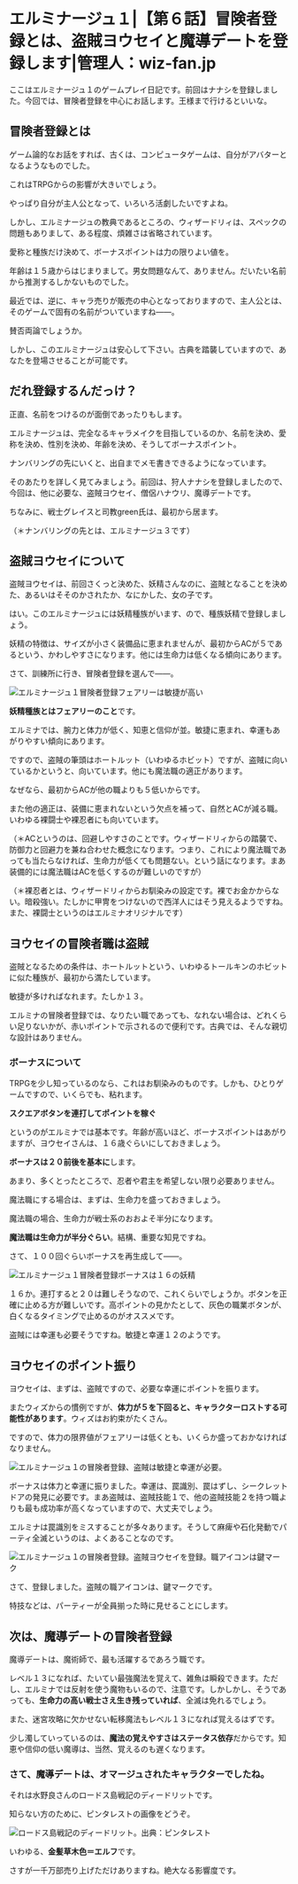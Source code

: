 

# エルミナージュ１|【第６話】冒険者登録とは、盗賊ヨウセイと魔導デートを登録します|管理人：wiz-fan.jp

ここはエルミナージュ１のゲームプレイ日記です。前回はナナシを登録しました。今回では、冒険者登録を中心にお話します。王様まで行けるといいな。

## 冒険者登録とは

ゲーム論的なお話をすれば、古くは、コンピュータゲームは、自分がアバターとなるようなものでした。

これはTRPGからの影響が大きいでしょう。

やっぱり自分が主人公となって、いろいろ活劇したいですよね。

しかし、エルミナージュの教典であるところの、ウィザードリィは、スペックの問題もありまして、ある程度、煩雑さは省略されています。

愛称と種族だけ決めて、ボーナスポイントは力の限りよい値を。

年齢は１５歳からはじまりまして。男女問題なんて、ありません。だいたい名前から推測するしかないものでした。

最近では、逆に、キャラ売りが販売の中心となっておりますので、主人公とは、そのゲームで固有の名前がついていますね――。

賛否両論でしょうか。

しかし、このエルミナージュは安心して下さい。古典を踏襲していますので、あなたを登場させることが可能です。

## だれ登録するんだっけ？

正直、名前をつけるのが面倒であったりもします。

エルミナージュは、完全なるキャラメイクを目指しているのか、名前を決め、愛称を決め、性別を決め、年齢を決め、そうしてボーナスポイント。

ナンバリングの先にいくと、出自までメモ書きできるようになっています。

そのあたりを詳しく見てみましょう。前回は、狩人ナナシを登録しましたので、今回は、他に必要な、盗賊ヨウセイ、僧侶ハナウリ、魔導デートです。

ちなみに、戦士グレイスと司教green氏は、最初から居ます。


（＊ナンバリングの先とは、エルミナージュ３です）

## 盗賊ヨウセイについて

盗賊ヨウセイは、前回さくっと決めた、妖精さんなのに、盗賊となることを決めた、あるいはそそのかされたか、なにかした、女の子です。

はい。このエルミナージュには妖精種族がいます、ので、種族妖精で登録しましょう。

妖精の特徴は、サイズが小さく装備品に恵まれませんが、最初からACが５であるという、かわしやすさになります。他には生命力は低くなる傾向にあります。


さて、訓練所に行き、冒険者登録を選んで――。

![エルミナージュ１冒険者登録フェアリーは敏捷が高い](https://raw.githubusercontent.com/hashsan/i/main/20240521_155004.jpg)

**妖精種族とはフェアリーのこと**です。

エルミナでは、腕力と体力が低く、知恵と信仰が並。敏捷に恵まれ、幸運もあがりやすい傾向にあります。

ですので、盗賊の筆頭はホートルット（いわゆるホビット）ですが、盗賊に向いているかというと、向いています。他にも魔法職の適正があります。

なぜなら、最初からACが他の職よりも５低いからです。

また他の適正は、装備に恵まれないという欠点を補って、自然とACが減る職。いわゆる裸闘士や裸忍者にも向いています。

（＊ACというのは、回避しやすさのことです。ウィザードリィからの踏襲で、防御力と回避力を兼ね合わせた概念になります。つまり、これにより魔法職であっても当たらなければ、生命力が低くても問題ない。という話になります。まあ装備的には魔法職はACを低くするのが難しいのですが）

（＊裸忍者とは、ウィザードリィからお馴染みの設定です。裸でお金かからない。暗殺強い。たしかに甲冑をつけないので西洋人にはそう見えるようですね。また、裸闘士というのはエルミナオリジナルです）
## ヨウセイの冒険者職は盗賊

盗賊となるための条件は、ホートルットという、いわゆるトールキンのホビットに似た種族が、最初から満たしています。

敏捷が多ければなれます。たしか１３。

エルミナの冒険者登録では、なりたい職であっても、なれない場合は、どれくらい足りないかが、赤いポイントで示されるので便利です。古典では、そんな親切な設計はありません。

### ボーナスについて

TRPGを少し知っているのなら、これはお馴染みのものです。しかも、ひとりゲームですので、いくらでも、粘れます。

**スクエアボタンを連打してポイントを稼ぐ**


というのがエルミナでは基本です。年齢が高いほど、ボーナスポイントはあがりますが、ヨウセイさんは、１６歳ぐらいにしておきましょう。

**ボーナスは２０前後を基本に**します。



あまり、多くとったところで、忍者や君主を希望しない限り必要ありません。

魔法職にする場合は、まずは、生命力を盛っておきましょう。


魔法職の場合、生命力が戦士系のおおよそ半分になります。

**魔法職は生命力が半分ぐらい**。結構、重要な知見ですね。

さて、１００回ぐらいボーナスを再生成して――。

![エルミナージュ１冒険者登録ボーナスは１６の妖精](https://raw.githubusercontent.com/hashsan/i/main/20240521_183904.jpg)

１６か。連打すると２０は難しそうなので、これくらいでしょうか。ボタンを正確に止める方が難しいです。高ポイントの見かたとして、灰色の職業ボタンが、白くなるタイミングで止めるのがオススメです。

盗賊には幸運も必要そうですね。敏捷と幸運１２のようです。

## ヨウセイのポイント振り

ヨウセイは、まずは、盗賊ですので、必要な幸運にポイントを振ります。

またウィズからの慣例ですが、**体力が５を下回ると、キャラクターロストする可能性があります**。ウィズはお約束がたくさん。

ですので、体力の限界値がフェアリーは低くとも、いくらか盛っておかなければなりません。

![エルミナージュ１の冒険者登録、盗賊は敏捷と幸運が必要。](https://raw.githubusercontent.com/hashsan/i/main/20240521_191853.jpg)

ボーナスは体力と幸運に振りました。幸運は、罠識別、罠はずし、シークレットドアの発見に必要です。まあ盗賊は、盗賊技能１で、他の盗賊技能２を持つ職よりも最も成功率が高くなっていますので、大丈夫でしょう。

エルミナは罠識別をミスすることが多々あります。そうして麻痺や石化発動でパーティ全滅というのは、よくあることなのです。


![エルミナージュ１の冒険者登録。盗賊ヨウセイを登録。職アイコンは鍵マーク](https://raw.githubusercontent.com/hashsan/i/main/20240521_193918.jpg)

さて、登録しました。盗賊の職アイコンは、鍵マークです。

特技などは、パーティーが全員揃った時に見せることにします。

## 次は、魔導デートの冒険者登録

魔導デートは、魔術師で、最も活躍するであろう職です。

レベル１３になれば、たいてい最強魔法を覚えて、雑魚は瞬殺できます。ただし、エルミナでは反射を使う魔物もいるので、注意です。しかしかし、そうであっても、**生命力の高い戦士さえ生き残っていれば**、全滅は免れるでしょう。

また、迷宮攻略に欠かせない転移魔法もレベル１３になれば覚えるはずです。

少し濁していっているのは、**魔法の覚えやすさはステータス依存**だからです。知恵や信仰の低い魔導は、当然、覚えるのも遅くなります。
### さて、魔導デートは、オマージュされたキャラクターでしたね。

それは水野良さんのロードス島戦記のディードリットです。

知らない方のために、ピンタレストの画像をどうぞ。

![ロードス島戦記のディードリット。出典：ピンタレスト](https://i.pinimg.com/564x/d9/c4/e8/d9c4e8772da4bfeab04f93e13f7c3d93.jpg)

いわゆる、**金髪草木色＝エルフ**です。

さすが一千万部売り上げただけありますね。絶大なる影響度です。
